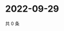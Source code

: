 # 2022-09-29

共 0 条

<!-- BEGIN WEIBO -->
<!-- 最后更新时间 Thu Sep 29 2022 21:50:58 GMT+0800 (China Standard Time) -->

<!-- END WEIBO -->
